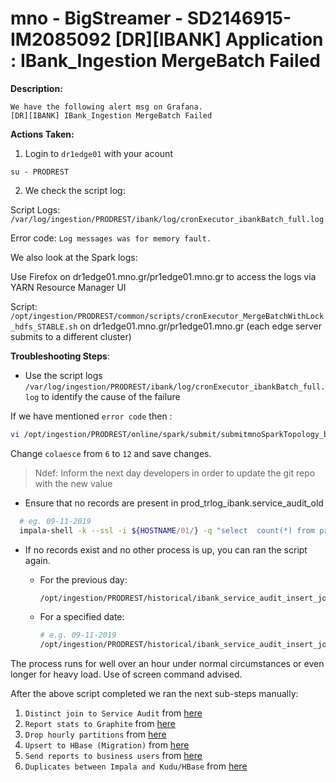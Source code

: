 # mno - BigStreamer - SD2146915-IM2085092 [DR][IBANK] Application : IBank_Ingestion MergeBatch Failed

<b>Description:</b>

```
We have the following alert msg on Grafana.
[DR][IBANK] IBank_Ingestion MergeBatch Failed
```

<b>Actions Taken:</b>

1. Login to `dr1edge01` with your acount
```
su - PRODREST
```

2. We check the script log:

Script Logs: `/var/log/ingestion/PRODREST/ibank/log/cronExecutor_ibankBatch_full.log`

Error code: `Log messages was for memory fault.`

We also look at the Spark logs:

Use Firefox on dr1edge01.mno.gr/pr1edge01.mno.gr to access the logs via YARN Resource Manager UI

Script: `/opt/ingestion/PRODREST/common/scripts/cronExecutor_MergeBatchWithLock_hdfs_STABLE.sh` on dr1edge01.mno.gr/pr1edge01.mno.gr (each   edge server submits to a different cluster)

  **Troubleshooting Steps**:

- Use the script logs `/var/log/ingestion/PRODREST/ibank/log/cronExecutor_ibankBatch_full.log` to identify the cause of the failure

If we have mentioned `error code` then :
```bash
vi /opt/ingestion/PRODREST/online/spark/submit/submitmnoSparkTopology_batch_cluster_mno_STABLE.sh
```

Change `colaesce` from `6` to `12` and save changes. 

>Ndef: Inform the next day developers in order to update the git repo with the new value

- Ensure that no records are present in prod_trlog_ibank.service_audit_old

``` bash
  # eg. 09-11-2019
  impala-shell -k --ssl -i ${HOSTNAME/01/} -q "select  count(*) from prod_trlog_ibank.service_audit where par_dt='20191109';"
```

- If no records exist and no other process is up, you can ran the script again.
  - For the previous day:

    ``` bash
    /opt/ingestion/PRODREST/historical/ibank_service_audit_insert_join_distinct.sh `date -d '-1 day' '+%Y%m%d'` >> /var/log/ingestion/PRODREST/ibank/log/ibank_service_audit_insert_join_distinct.log 2>&1
    ```

  - For a specified date:

    ``` bash
    # e.g. 09-11-2019
    /opt/ingestion/PRODREST/historical/ibank_service_audit_insert_join_distinct.sh 20191109 >> /var/log/ingestion/PRODREST/ibank/log/ibank_service_audit_insert_join_distinct.log 2>&1

The process runs for well over an hour under normal circumstances or even longer for heavy load. Use of screen command advised.

After the above script completed we ran the next sub-steps manually:

1. `Distinct join to Service Audit` from [here](https://metis.ghi.com/obss/oss/sysadmin-group/support/-/blob/master/KnowledgeBase/mno/BigStreamer/supportDocuments/applicationFlows/ibank.md#distinct-join-to-service-audit)
2.  `Report stats to Graphite` from [here](https://metis.ghi.com/obss/oss/sysadmin-group/support/-/blob/master/KnowledgeBase/mno/BigStreamer/supportDocuments/applicationFlows/ibank.md#report-stats-to-graphite)
3. `Drop hourly partitions` from [here](https://metis.ghi.com/obss/oss/sysadmin-group/support/-/blob/master/KnowledgeBase/mno/BigStreamer/supportDocuments/applicationFlows/ibank.md#drop-hourly-partitions)
4. `Upsert to HBase (Migration)` from [here](https://metis.ghi.com/obss/oss/sysadmin-group/support/-/blob/master/KnowledgeBase/mno/BigStreamer/supportDocuments/applicationFlows/ibank.md#upsert-to-hbase-migration)
5. `Send reports to business users` from [here](https://metis.ghi.com/obss/oss/sysadmin-group/support/-/blob/master/KnowledgeBase/mno/BigStreamer/supportDocuments/applicationFlows/ibank.md#send-reports-to-business-users)
6. `Duplicates between Impala and Kudu/HBase` from [here](https://metis.ghi.com/obss/oss/sysadmin-group/support/-/blob/master/KnowledgeBase/mno/BigStreamer/supportDocuments/applicationFlows/ibank.md#duplicates-between-impala-and-kuduhbase)



